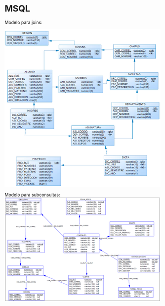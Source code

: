# MSQL

Modelo para joins:

![alt text](Joinsmodel.png)

Modelo para subconsultas:
![alt text](Subconsultasmodel.png)
